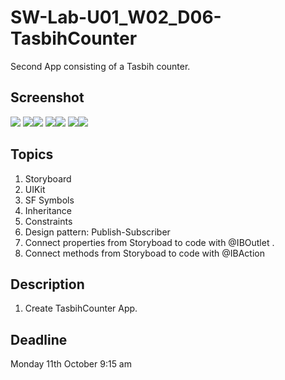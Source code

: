 # SW-Lab-U01_W02_D06-TasbihCounter
Second App consisting of a Tasbih counter.

## Screenshot
![](https://github.com/MarzouqAlmukhlif/SW-Lab-U01_W02_D06-TasbihCounter/raw/main/image/1.png)
![](https://github.com/MarzouqAlmukhlif/SW-Lab-U01_W02_D06-TasbihCounter/raw/main/image/2.png)![](https://github.com/MarzouqAlmukhlif/SW-Lab-U01_W02_D06-TasbihCounter/raw/main/image/3.png)
![](https://github.com/MarzouqAlmukhlif/SW-Lab-U01_W02_D06-TasbihCounter/raw/main/image/4.png)![](https://github.com/MarzouqAlmukhlif/SW-Lab-U01_W02_D06-TasbihCounter/raw/main/image/5.png)
![](https://github.com/MarzouqAlmukhlif/SW-Lab-U01_W02_D06-TasbihCounter/raw/main/image/6.png)![](https://github.com/MarzouqAlmukhlif/SW-Lab-U01_W02_D06-TasbihCounter/raw/main/image/7.png)



## Topics
1. Storyboard
2. UIKit
3. SF Symbols
4. Inheritance
4. Constraints
5. Design pattern: Publish-Subscriber
6. Connect properties from Storyboad to code with @IBOutlet .
7. Connect methods from Storyboad to code with @IBAction

## Description
1. Create TasbihCounter App. 

## Deadline 
Monday 11th October 9:15 am
